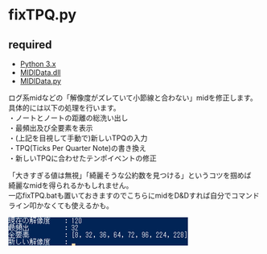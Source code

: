 # fixTPQ.py

## required
* [Python 3.x](https://www.python.org/downloads/windows/)
* [MIDIData.dll](https://openmidiproject.osdn.jp/MIDIDataLibrary.html)
* [MIDIData.py](https://github.com/switchworks/MIDIData.py)


ログ系midなどの「解像度がズレていて小節線と合わない」midを修正します。  
具体的には以下の処理を行います。  
・ノートとノートの距離の総洗い出し  
・最頻出及び全要素を表示  
・(上記を目視して手動で)新しいTPQの入力  
・TPQ(Ticks Per Quarter Note)の書き換え  
・新しいTPQに合わせたテンポイベントの修正  

「大きすぎる値は無視」「綺麗そうな公約数を見つける」というコツを掴めば  
綺麗なmidを得られるかもしれません。  
一応fixTPQ.batも置いておきますのでこちらにmidをD&Dすれば自分でコマンドライン叩かなくても使えるかも。

![fixTPQ](https://github.com/switchworks/MIDIData.py/blob/main/fixTPQ/fixTPQ.png?raw=true)
